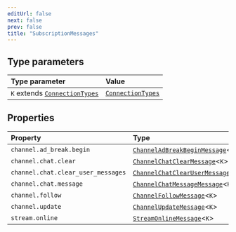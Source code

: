 ```yaml
---
editUrl: false
next: false
prev: false
title: "SubscriptionMessages"
---
```


## Type parameters

| Type parameter | Value |
| :------ | :------ |
| `K` extends [`ConnectionTypes`](../type-aliases/ConnectionTypes.md) | [`ConnectionTypes`](../type-aliases/ConnectionTypes.md) |

## Properties

| Property | Type |
| :------ | :------ |
| `channel.ad_break.begin` | [`ChannelAdBreakBeginMessage`](../classes/ChannelAdBreakBeginMessage.md)\<`K`\> |
| `channel.chat.clear` | [`ChannelChatClearMessage`](../classes/ChannelChatClearMessage.md)\<`K`\> |
| `channel.chat.clear_user_messages` | [`ChannelChatClearUserMessagesMessage`](../classes/ChannelChatClearUserMessagesMessage.md)\<`K`\> |
| `channel.chat.message` | [`ChannelChatMessageMessage`](../classes/ChannelChatMessageMessage.md)\<`K`\> |
| `channel.follow` | [`ChannelFollowMessage`](../classes/ChannelFollowMessage.md)\<`K`\> |
| `channel.update` | [`ChannelUpdateMessage`](../classes/ChannelUpdateMessage.md)\<`K`\> |
| `stream.online` | [`StreamOnlineMessage`](../classes/StreamOnlineMessage.md)\<`K`\> |
